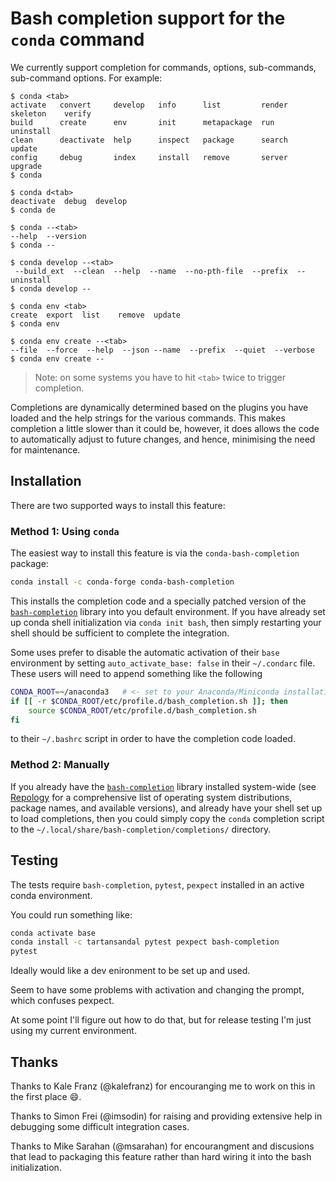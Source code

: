 # Bash completion support for the `conda` command

We currently support completion for commands, options, sub-commands,
sub-command options.  For example:

```console
$ conda <tab>
activate   convert     develop   info      list         render   skeleton    verify
build      create      env       init      metapackage  run      uninstall
clean      deactivate  help      inspect   package      search   update
config     debug       index     install   remove       server   upgrade
$ conda

$ conda d<tab>
deactivate  debug  develop
$ conda de

$ conda --<tab>
--help  --version
$ conda --

$ conda develop --<tab>
 --build_ext  --clean  --help  --name  --no-pth-file  --prefix  --uninstall
$ conda develop --

$ conda env <tab>
create  export  list    remove  update
$ conda env

$ conda env create --<tab>
--file  --force  --help  --json --name  --prefix  --quiet  --verbose
$ conda env create --
```

> Note: on some systems you have to hit `<tab>` twice to trigger completion.

Completions are dynamically determined based on the plugins you have loaded and
the help strings for the various commands. This makes completion a little slower
than it could be, however, it does allows the code to automatically adjust to
future changes, and hence, minimising the need for maintenance.

## Installation

There are two supported ways to install this feature:

### Method 1: Using `conda`

The easiest way to install this feature is via the `conda-bash-completion`
package:

```bash
conda install -c conda-forge conda-bash-completion
```

This installs the completion code and a specially patched version of the
[`bash-completion`](https://github.com/scop/bash-completion) library into you
default environment.  If you have already set up conda shell initialization via
`conda init bash`, then simply restarting your shell should be sufficient to
complete the integration.

Some uses prefer to disable the automatic activation of their `base` environment
by setting `auto_activate_base: false` in their `~/.condarc` file.  These users
will need to append something like the following

```bash
CONDA_ROOT=~/anaconda3   # <- set to your Anaconda/Miniconda installation directory
if [[ -r $CONDA_ROOT/etc/profile.d/bash_completion.sh ]]; then
    source $CONDA_ROOT/etc/profile.d/bash_completion.sh
fi
```

to their `~/.bashrc` script in order to have the completion code loaded.

### Method 2: Manually

If you already have the
[`bash-completion`](https://github.com/scop/bash-completion) library installed
system-wide (see [Repology](https://repology.org/project/bash-completion) for
a comprehensive list of operating system distributions, package names, and
available versions), and already have your shell set up to load completions,
then you could simply copy the `conda` completion script to the
`~/.local/share/bash-completion/completions/` directory.

## Testing

The tests require `bash-completion`, `pytest`, `pexpect` installed in an active
conda environment.

You could run something like:

```bash
conda activate base
conda install -c tartansandal pytest pexpect bash-completion
pytest
```

Ideally would like a dev enironment to be set up and used.

Seem to have some problems with activation and changing the prompt, which
confuses pexpect.

At some point I'll figure out how to do that, but for release testing I'm just
using my current environment.

## Thanks

Thanks to Kale Franz (@kalefranz) for encouranging me to work on this in the
first place :smile:.

Thanks to Simon Frei (@imsodin) for raising and providing extensive help in
debugging some difficult integration cases.

Thanks to Mike Sarahan (@msarahan) for encourangment and discusions that lead to
packaging this feature rather than hard wiring it into the bash initialization.
